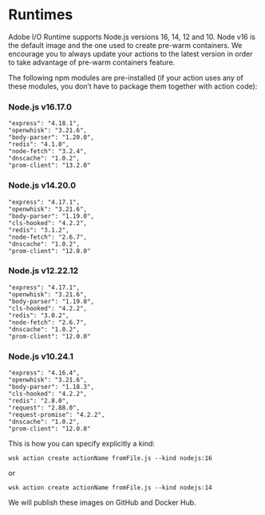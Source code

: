 # Runtimes

Adobe I/O Runtime supports Node.js versions 16, 14, 12 and 10. Node v16 is the default image and the one used to create pre-warm containers. We encourage you to always update your actions to the latest version in order to take advantage of pre-warm containers feature.

The following npm modules are pre-installed (if your action uses any of these modules, you don&rsquo;t have to package them together with action code):

### Node.js v16.17.0

    "express": "4.18.1",
    "openwhisk": "3.21.6",
    "body-parser": "1.20.0",
    "redis": "4.1.0",
    "node-fetch": "3.2.4",
    "dnscache": "1.0.2",
    "prom-client": "13.2.0"

### Node.js v14.20.0

    "express": "4.17.1",
    "openwhisk": "3.21.6",
    "body-parser": "1.19.0",
    "cls-hooked": "4.2.2",
    "redis": "3.1.2",
    "node-fetch": "2.6.7",
    "dnscache": "1.0.2",
    "prom-client": "12.0.0"

### Node.js v12.22.12

    "express": "4.17.1",
    "openwhisk": "3.21.6",
    "body-parser": "1.19.0",
    "cls-hooked": "4.2.2",
    "redis": "3.0.2",
    "node-fetch": "2.6.7",
    "dnscache": "1.0.2",
    "prom-client": "12.0.0"

### Node.js v10.24.1

    "express": "4.16.4",
    "openwhisk": "3.21.6",
    "body-parser": "1.18.3",
    "cls-hooked": "4.2.2",
    "redis": "2.8.0",
    "request": "2.88.0",
    "request-promise": "4.2.2",
    "dnscache": "1.0.2",
    "prom-client": "12.0.0"

This is how you can specify explicitly a kind:
```
wsk action create actionName fromFile.js --kind nodejs:16 
```
or
```
wsk action create actionName fromFile.js --kind nodejs:14 
```
We will publish these images on GitHub and Docker Hub.
